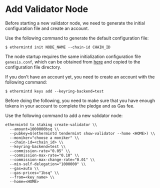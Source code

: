 # Add Validator Node

Before starting a new validator node, we need to generate the initial configuration file and create an account.

Use the following command to generate the default configuration file:

```
$ ethermintd init NODE_NAME --chain-id CHAIN_ID
```

The node startup requires the same initialization configuration file `genesis.conf`, which can be obtained from [here](https://github.com/b2network/b2-node.git) and copied to the configuration file directory.

If you don't have an account yet, you need to create an account with the following command:
```
$ ethermintd keys add --keyring-backend=test
```

Before doing the following, you need to make sure that you have enough tokens in your account to complete the pledge and as Gas fee.

Use the following command to add a new validator node:

```
ethermintd tx staking create-validator \\
  --amount=1000000bsq \\
  --pubkey=$(ethermintd tendermint show-validator --home <HOME>) \\
  --moniker="choose a moniker" \\
  --chain-id=<chain_id> \\
  --keyring-backend=test \\
  --commission-rate="0.05" \\
  --commission-max-rate="0.10" \\
  --commission-max-change-rate="0.01" \\
  --min-self-delegation="1000000" \\
  --gas=auto \\
  --gas-prices="1bsq" \\
  --from=<key_name> \\
  --home=<HOME>
```